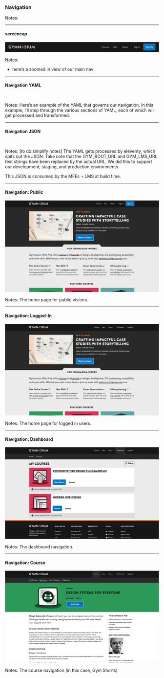 
### Navigation

Notes:

------

#### screencap <!-- .element: class="hide" -->

![Screencap detail of main navigation.](img/gym-nav-detail-1.png)

Notes:
- here’s a zoomed in view of our main nav

------

<!-- .slide: data-auto-animate -->

#### Navigation YAML<!-- .element: data-id="code-title" -->

<pre class="code-wrapper" data-id="code-animation">
  <code class="language-yml"
    data-line-numbers="|3-9|11-16|17-21|22-30"
    data-trim
    data-url="code-samples/nav.yaml"
  ></code>
</pre>

Notes:
Here’s an example of the YAML that governs our navigation.
In this example, I’ll step through the various sections of YAML, each of which will get processed and transformed.

------

<!-- .slide: data-auto-animate -->

#### Navigation JSON<!-- .element: data-id="code-title" -->

<pre class="code-wrapper" data-id="code-animation">
  <code class="language-json"
    data-line-numbers="|3-16|18-28|29-38|40-57"
    data-trim
    data-url="code-samples/nav.json"
    ></code>
</pre>

Notes:
[to do:simplify notes]
The YAML gets processed by eleventy, which spits out the JSON. Take note that the GYM_ROOT_URL and GYM_LMS_URL text strings have been replaced by the actual URL. We did this to support our development, staging, and production environments.

This JSON is consumed by the MFEs + LMS at build time.

------

<!-- .slide: data-auto-animate -->

#### Navigation: Public

![Screenshot of main navigation](img/home-public.png)<!-- .element: class="r-fit-text" data-id="screencap" -->


Notes:
The home page for public visitors.


------

<!-- .slide:  -->

#### Navigation: Logged-In

![Screenshot of main navigation](img/home-private.png)<!-- .element: class="r-fit-text" data-id="screencap" -->


Notes:
The home page for logged in users.

------

<!-- .slide:  -->

#### Navigation: Dashboard

![Screenshot of main navigation](img/dash-after.png)<!-- .element: class="r-fit-text" data-id="screencap" -->


Notes:
The dashboard navigation.



------

<!-- .slide:  -->

#### Navigation: Course

![Screenshot of course navigation](img/course-about-dsfe.png)<!-- .element: class="r-fit-text" data-id="screencap" -->


Notes:
The course navigation (in this case, Gym Shorts)
